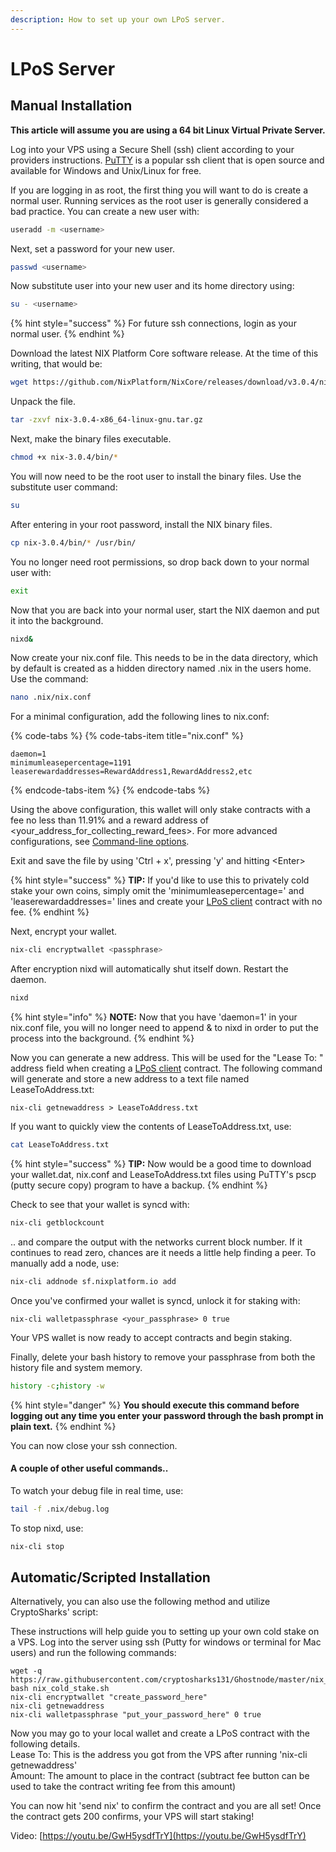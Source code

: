```yaml
---
description: How to set up your own LPoS server.
---
```


# LPoS Server

## Manual Installation

**This article will assume you are using a 64 bit Linux Virtual Private Server.**

Log into your VPS using a Secure Shell \(ssh\) client according to your providers instructions. [PuTTY](https://www.chiark.greenend.org.uk/~sgtatham/putty/) is a popular ssh client that is open source and available for Windows and Unix/Linux for free.

If you are logging in as root, the first thing you will want to do is create a normal user. Running services as the root user is generally considered a bad practice. You can create a new user with:

```bash
useradd -m <username>
```

Next, set a password for your new user.

```bash
passwd <username>
```

Now substitute user into your new user and its home directory using:

```bash
su - <username>
```

{% hint style="success" %}
For future ssh connections, login as your normal user.
{% endhint %}

Download the latest NIX Platform Core software release. At the time of this writing, that would be:

```bash
wget https://github.com/NixPlatform/NixCore/releases/download/v3.0.4/nix-3.0.4-x86_64-linux-gnu.tar.gz
```

Unpack the file.

```bash
tar -zxvf nix-3.0.4-x86_64-linux-gnu.tar.gz
```

Next, make the binary files executable.

```bash
chmod +x nix-3.0.4/bin/*
```

You will now need to be the root user to install the binary files. Use the substitute user command:

```bash
su
```

After entering in your root password, install the NIX binary files.

```bash
cp nix-3.0.4/bin/* /usr/bin/
```

You no longer need root permissions, so drop back down to your normal user with:

```bash
exit
```

Now that you are back into your normal user, start the NIX daemon and put it into the background.

```bash
nixd&
```

Now create your nix.conf file. This needs to be in the data directory, which by default is created as a hidden directory named .nix in the users home. Use the command:

```bash
nano .nix/nix.conf
```

For a minimal configuration, add the following lines to nix.conf:

{% code-tabs %}
{% code-tabs-item title="nix.conf" %}
```text
daemon=1
minimumleasepercentage=1191
leaserewardaddresses=RewardAddress1,RewardAddress2,etc
```
{% endcode-tabs-item %}
{% endcode-tabs %}

Using the above configuration, this wallet will only stake contracts with a fee no less than 11.91% and a reward address of &lt;your\_address\_for\_collecting\_reward\_fees&gt;. For more advanced configurations, see [Command-line options](../command-line-options.md).

Exit and save the file by using 'Ctrl + x', pressing 'y' and hitting &lt;Enter&gt;

{% hint style="success" %}
**TIP:** If you'd like to use this to privately cold stake your own coins, simply omit the 'minimumleasepercentage=' and 'leaserewardaddresses=' lines and create your [LPoS client](lpos-client.md) contract with no fee.
{% endhint %}

Next, encrypt your wallet.

```bash
nix-cli encryptwallet <passphrase>
```

After encryption nixd will automatically shut itself down. Restart the daemon.

```bash
nixd
```

{% hint style="info" %}
**NOTE:** Now that you have 'daemon=1' in your nix.conf file, you will no longer need to append & to nixd in order to put the process into the background.
{% endhint %}

Now you can generate a new address. This will be used for the "Lease To: " address field when creating a [LPoS client](lpos-client.md) contract. The following command will generate and store a new address to a text file named LeaseToAddress.txt:

```text
nix-cli getnewaddress > LeaseToAddress.txt
```

If you want to quickly view the contents of LeaseToAddress.txt, use:

```bash
cat LeaseToAddress.txt
```

{% hint style="success" %}
**TIP:** Now would be a good time to download your wallet.dat, nix.conf and LeaseToAddress.txt files using PuTTY's pscp \(putty secure copy\) program to have a backup.
{% endhint %}

Check to see that your wallet is syncd with:

```bash
nix-cli getblockcount
```

.. and compare the output with the networks current block number. If it continues to read zero, chances are it needs a little help finding a peer. To manually add a node, use:

```bash
nix-cli addnode sf.nixplatform.io add
```

Once you've confirmed your wallet is syncd, unlock it for staking with:

```text
nix-cli walletpassphrase <your_passphrase> 0 true
```

Your VPS wallet is now ready to accept contracts and begin staking.

Finally, delete your bash history to remove your passphrase from both the history file and system memory. 

```bash
history -c;history -w
```

{% hint style="danger" %}
**You should execute this command before logging out any time you enter your password through the bash prompt in plain text.**
{% endhint %}

You can now close your ssh connection.

#### A couple of other useful commands..

To watch your debug file in real time, use:

```bash
tail -f .nix/debug.log
```

To stop nixd, use:

```bash
nix-cli stop
```

## Automatic/Scripted Installation

Alternatively, you can also use the following method and utilize CryptoSharks' script:

These instructions will help guide you to setting up your own cold stake on a VPS. Log into the server using ssh \(Putty for windows or terminal for Mac users\) and run the following commands:

```text
wget -q https://raw.githubusercontent.com/cryptosharks131/Ghostnode/master/nix_cold_stake.sh
bash nix_cold_stake.sh
nix-cli encryptwallet "create_password_here"
nix-cli getnewaddress
nix-cli walletpassphrase "put_your_password_here" 0 true
```

Now you may go to your local wallet and create a LPoS contract with the following details.  
Lease To: This is the address you got from the VPS after running 'nix-cli getnewaddress'  
Amount: The amount to place in the contract \(subtract fee button can be used to take the contract writing fee from this amount\)

You can now hit 'send nix' to confirm the contract and you are all set! Once the contract gets 200 confirms, your VPS will start staking!

Video: [https://youtu.be/GwH5ysdfTrY](https://youtu.be/GwH5ysdfTrY)



